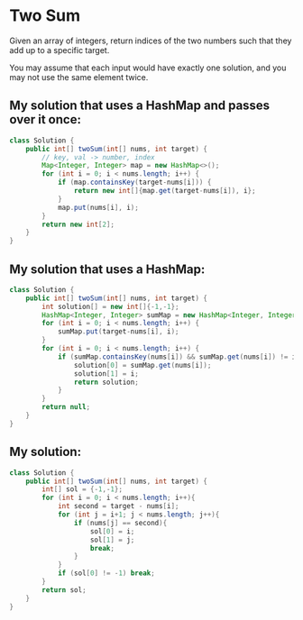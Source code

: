 # Two Sum

Given an array of integers, return indices of the two numbers such that they add up to a specific target.

You may assume that each input would have exactly one solution, and you may not use the same element twice.

## My solution that uses a HashMap and passes over it once:

```Java
class Solution {
    public int[] twoSum(int[] nums, int target) {
        // key, val -> number, index
        Map<Integer, Integer> map = new HashMap<>();
        for (int i = 0; i < nums.length; i++) {
            if (map.containsKey(target-nums[i])) {
                return new int[]{map.get(target-nums[i]), i};
            }
            map.put(nums[i], i);
        }
        return new int[2];
    }
}
```

## My solution that uses a HashMap:

```Java
class Solution {
    public int[] twoSum(int[] nums, int target) {
        int solution[] = new int[]{-1,-1};
        HashMap<Integer, Integer> sumMap = new HashMap<Integer, Integer>();
        for (int i = 0; i < nums.length; i++) {
            sumMap.put(target-nums[i], i);
        }
        for (int i = 0; i < nums.length; i++) {
            if (sumMap.containsKey(nums[i]) && sumMap.get(nums[i]) != i) {
                solution[0] = sumMap.get(nums[i]);
                solution[1] = i;
                return solution;
            }
        }
        return null;
    }
}
```


## My solution:

```Java
class Solution {
    public int[] twoSum(int[] nums, int target) {
        int[] sol = {-1,-1};
        for (int i = 0; i < nums.length; i++){
            int second = target - nums[i];
            for (int j = i+1; j < nums.length; j++){
                if (nums[j] == second){
                    sol[0] = i;
                    sol[1] = j;
                    break;
                } 
            }
            if (sol[0] != -1) break;
        }
        return sol;
    }
}
```
